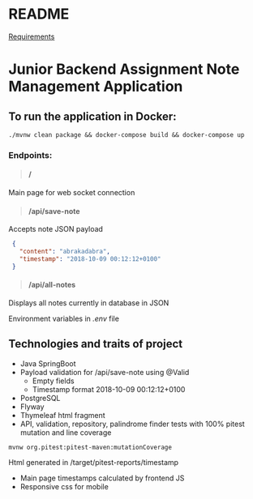 README
======

[Requirements](Requirements.md)

# Junior Backend Assignment Note Management Application

## To run the application in Docker:
```
./mvnw clean package && docker-compose build && docker-compose up
```

### Endpoints:
> #### /
Main page for web socket connection

> #### /api/save-note
Accepts note JSON payload
   ```json
    {
      "content": "abrakadabra",
      "timestamp": "2018-10-09 00:12:12+0100"
    }
   ```
> #### /api/all-notes
Displays all notes currently in database in JSON

Environment variables in _.env_ file

## Technologies and traits of project
- Java SpringBoot
- Payload validation for /api/save-note using @Valid
  - Empty fields
  - Timestamp format 2018-10-09 00:12:12+0100
- PostgreSQL
- Flyway
- Thymeleaf html fragment
- API, validation, repository, palindrome finder tests with 100% pitest mutation and line coverage
```
mvnw org.pitest:pitest-maven:mutationCoverage
```
Html generated in /target/pitest-reports/timestamp
- Main page timestamps calculated by frontend JS
- Responsive css for mobile
